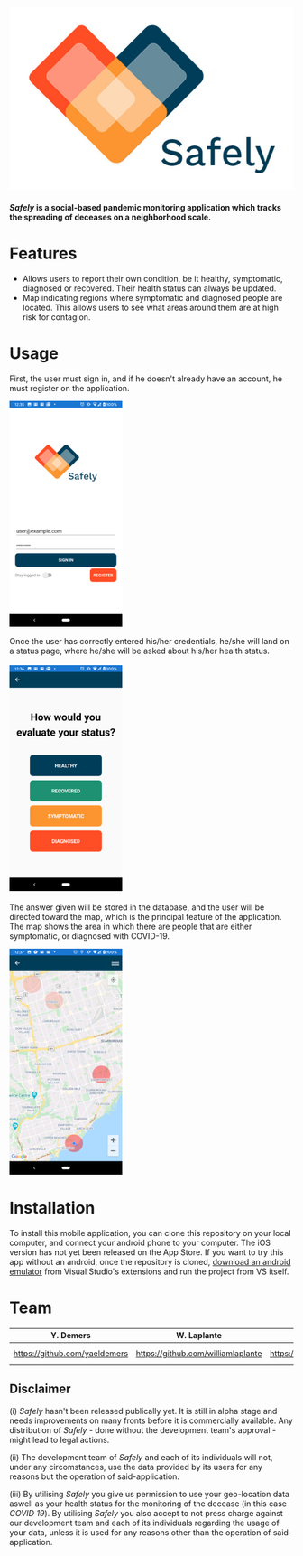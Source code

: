 ![](Safely/Safely/Safely/logo_safely.jpg)

#### _Safely_ is a social-based pandemic monitoring application which tracks the spreading of deceases on a neighborhood scale.

# Features
- Allows users to report their own condition, be it healthy, symptomatic, diagnosed or recovered. Their health status can always be updated.
- Map indicating regions where symptomatic and diagnosed people are located. This allows users to see what areas around them are at high risk for contagion.

# Usage
First, the user must sign in, and if he doesn't already have an account, he must register on the application. <br>

<img src="https://github.com/luca-weishaupt/safely/blob/master/Safely/Safely/Safely/login.png" width="200" height="400"> <br>

Once the user has correctly entered his/her credentials, he/she will land on a status page, where he/she will be asked about his/her health status. <br> <br>
<img src="https://github.com/luca-weishaupt/safely/blob/master/Safely/Safely/Safely/status.png" alt="alt text" width="200" height="400">
<br><br>
The answer given will be stored in the database, and the user will be directed toward the map, which is the principal feature of the application. The map shows the area in which there are people that are either symptomatic, or diagnosed with COVID-19.

<img src="https://github.com/luca-weishaupt/safely/blob/master/Safely/Safely/Safely/map.png" alt="alt text" width="200" height="400">

# Installation
To install this mobile application, you can clone this repository on your local computer, and connect your android phone to your computer. The iOS version has not yet been released on the App Store. If you want to try this app without an android, once the repository is cloned, [download an android emulator](https://visualstudio.microsoft.com/vs/msft-android-emulator/) from Visual Studio's extensions and run the project from VS itself.

# Team
| Y. Demers | W. Laplante | F. Schmitt  | L. Weishaupt  |
| :---:     | :-:         | :-:         | :-:           |
| https://github.com/yaeldemers | https://github.com/williamlaplante | https://github.com/fynnsu | https://github.com/luca-weishaupt |

## Disclaimer 
(i) _Safely_ hasn't been released publically yet. It is still in alpha stage and needs improvements on many fronts before it is commercially available. Any distribution of _Safely_ - done without the development team's approval - might lead to legal actions.

(ii) The development team of _Safely_ and each of its individuals will not, under any circomstances, use the data provided by its users for any reasons but the operation of said-application.

(iii) By utilising _Safely_ you give us permission to use your geo-location data aswell as your health status for the monitoring of the decease (in this case _COVID 19_). By utilising _Safely_ you also accept to not press charge against our development team and each of its individuals regarding the usage of your data, unless it is used for any reasons other than the operation of said-application.

